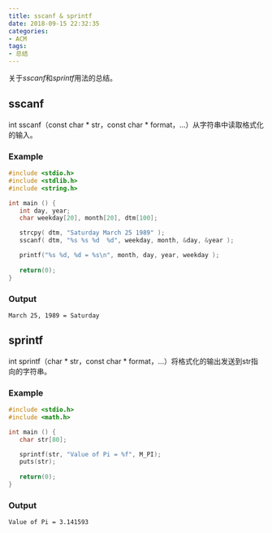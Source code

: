 ```yaml
---
title: sscanf & sprintf
date: 2018-09-15 22:32:35
categories:
- ACM
tags:
- 总结
---
```

关于$sscanf$和$sprintf$用法的总结。
<!--more-->
## sscanf
int sscanf（const char * str，const char * format，...）从字符串中读取格式化的输入。
### Example
```C
#include <stdio.h>
#include <stdlib.h>
#include <string.h>

int main () {
   int day, year;
   char weekday[20], month[20], dtm[100];

   strcpy( dtm, "Saturday March 25 1989" );
   sscanf( dtm, "%s %s %d  %d", weekday, month, &day, &year );

   printf("%s %d, %d = %s\n", month, day, year, weekday );
    
   return(0);
}
```
### Output
```
March 25, 1989 = Saturday
```
## sprintf
int sprintf（char * str，const char * format，...）将格式化的输出发送到str指向的字符串。
### Example
```C
#include <stdio.h>
#include <math.h>

int main () {
   char str[80];

   sprintf(str, "Value of Pi = %f", M_PI);
   puts(str);
   
   return(0);
}
```
### Output
```
Value of Pi = 3.141593
```